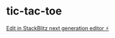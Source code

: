 # tic-tac-toe

[Edit in StackBlitz next generation editor ⚡️](https://stackblitz.com/~/github.com/Mariarosarianobile/tic-tac-toe)